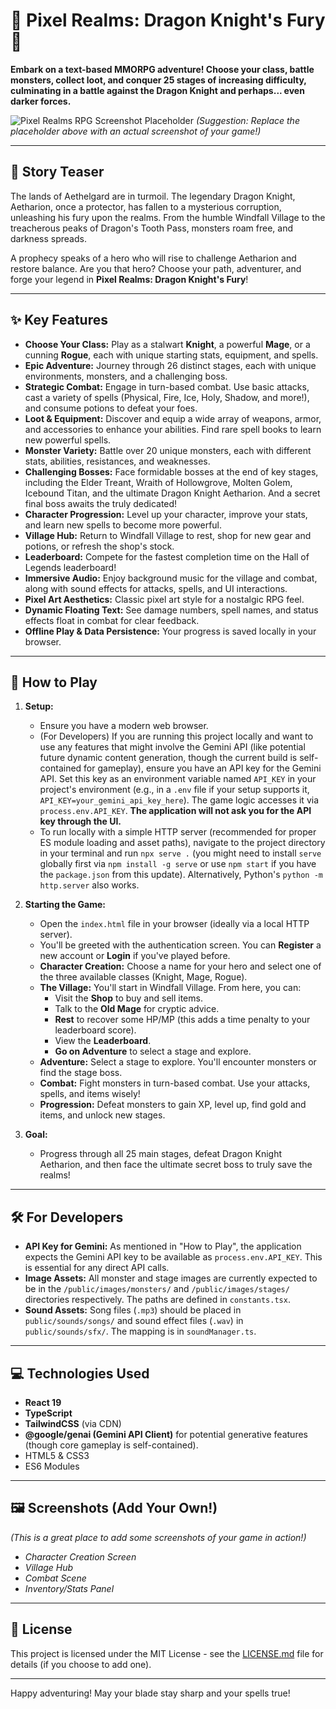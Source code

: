 
# 👑 Pixel Realms: Dragon Knight's Fury 🐉

**Embark on a text-based MMORPG adventure! Choose your class, battle monsters, collect loot, and conquer 25 stages of increasing difficulty, culminating in a battle against the Dragon Knight and perhaps... even darker forces.**

![Pixel Realms RPG Screenshot Placeholder](https://via.placeholder.com/800x400.png?text=Imagine+Your+Gameplay+Screenshot+Here!)
*(Suggestion: Replace the placeholder above with an actual screenshot of your game!)*

---

## 📜 Story Teaser

The lands of Aethelgard are in turmoil. The legendary Dragon Knight, Aetharion, once a protector, has fallen to a mysterious corruption, unleashing his fury upon the realms. From the humble Windfall Village to the treacherous peaks of Dragon's Tooth Pass, monsters roam free, and darkness spreads.

A prophecy speaks of a hero who will rise to challenge Aetharion and restore balance. Are you that hero? Choose your path, adventurer, and forge your legend in **Pixel Realms: Dragon Knight's Fury**!

---

## ✨ Key Features

*   **Choose Your Class:** Play as a stalwart **Knight**, a powerful **Mage**, or a cunning **Rogue**, each with unique starting stats, equipment, and spells.
*   **Epic Adventure:** Journey through 26 distinct stages, each with unique environments, monsters, and a challenging boss.
*   **Strategic Combat:** Engage in turn-based combat. Use basic attacks, cast a variety of spells (Physical, Fire, Ice, Holy, Shadow, and more!), and consume potions to defeat your foes.
*   **Loot & Equipment:** Discover and equip a wide array of weapons, armor, and accessories to enhance your abilities. Find rare spell books to learn new powerful spells.
*   **Monster Variety:** Battle over 20 unique monsters, each with different stats, abilities, resistances, and weaknesses.
*   **Challenging Bosses:** Face formidable bosses at the end of key stages, including the Elder Treant, Wraith of Hollowgrove, Molten Golem, Icebound Titan, and the ultimate Dragon Knight Aetharion. And a secret final boss awaits the truly dedicated!
*   **Character Progression:** Level up your character, improve your stats, and learn new spells to become more powerful.
*   **Village Hub:** Return to Windfall Village to rest, shop for new gear and potions, or refresh the shop's stock.
*   **Leaderboard:** Compete for the fastest completion time on the Hall of Legends leaderboard!
*   **Immersive Audio:** Enjoy background music for the village and combat, along with sound effects for attacks, spells, and UI interactions.
*   **Pixel Art Aesthetics:** Classic pixel art style for a nostalgic RPG feel.
*   **Dynamic Floating Text:** See damage numbers, spell names, and status effects float in combat for clear feedback.
*   **Offline Play & Data Persistence:** Your progress is saved locally in your browser.

---

## 🚀 How to Play

1.  **Setup:**
    *   Ensure you have a modern web browser.
    *   (For Developers) If you are running this project locally and want to use any features that might involve the Gemini API (like potential future dynamic content generation, though the current build is self-contained for gameplay), ensure you have an API key for the Gemini API. Set this key as an environment variable named `API_KEY` in your project's environment (e.g., in a `.env` file if your setup supports it, `API_KEY=your_gemini_api_key_here`). The game logic accesses it via `process.env.API_KEY`. **The application will not ask you for the API key through the UI.**
    *   To run locally with a simple HTTP server (recommended for proper ES module loading and asset paths), navigate to the project directory in your terminal and run `npx serve .` (you might need to install `serve` globally first via `npm install -g serve` or use `npm start` if you have the `package.json` from this update). Alternatively, Python's `python -m http.server` also works.

2.  **Starting the Game:**
    *   Open the `index.html` file in your browser (ideally via a local HTTP server).
    *   You'll be greeted with the authentication screen. You can **Register** a new account or **Login** if you've played before.
    *   **Character Creation:** Choose a name for your hero and select one of the three available classes (Knight, Mage, Rogue).
    *   **The Village:** You'll start in Windfall Village. From here, you can:
        *   Visit the **Shop** to buy and sell items.
        *   Talk to the **Old Mage** for cryptic advice.
        *   **Rest** to recover some HP/MP (this adds a time penalty to your leaderboard score).
        *   View the **Leaderboard**.
        *   **Go on Adventure** to select a stage and explore.
    *   **Adventure:** Select a stage to explore. You'll encounter monsters or find the stage boss.
    *   **Combat:** Fight monsters in turn-based combat. Use your attacks, spells, and items wisely!
    *   **Progression:** Defeat monsters to gain XP, level up, find gold and items, and unlock new stages.

3.  **Goal:**
    *   Progress through all 25 main stages, defeat Dragon Knight Aetharion, and then face the ultimate secret boss to truly save the realms!

---

## 🛠️ For Developers

*   **API Key for Gemini:** As mentioned in "How to Play", the application expects the Gemini API key to be available as `process.env.API_KEY`. This is essential for any direct API calls.
*   **Image Assets:** All monster and stage images are currently expected to be in the `/public/images/monsters/` and `/public/images/stages/` directories respectively. The paths are defined in `constants.tsx`.
*   **Sound Assets:** Song files (`.mp3`) should be placed in `public/sounds/songs/` and sound effect files (`.wav`) in `public/sounds/sfx/`. The mapping is in `soundManager.ts`.

---

## 💻 Technologies Used

*   **React 19**
*   **TypeScript**
*   **TailwindCSS** (via CDN)
*   **@google/genai (Gemini API Client)** for potential generative features (though core gameplay is self-contained).
*   HTML5 & CSS3
*   ES6 Modules

---

## 🖼️ Screenshots (Add Your Own!)

*(This is a great place to add some screenshots of your game in action!)*

*   *Character Creation Screen*
*   *Village Hub*
*   *Combat Scene*
*   *Inventory/Stats Panel*

---

## 📜 License

This project is licensed under the MIT License - see the [LICENSE.md](LICENSE.md) file for details (if you choose to add one).

---

Happy adventuring! May your blade stay sharp and your spells true!